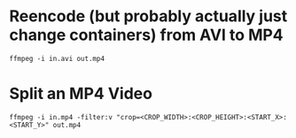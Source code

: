 # Reencode (but probably actually just change containers) from AVI to MP4
```ffmpeg -i in.avi out.mp4```
# Split an MP4 Video
```ffmpeg -i in.mp4 -filter:v "crop=<CROP_WIDTH>:<CROP_HEIGHT>:<START_X>:<START_Y>" out.mp4```
